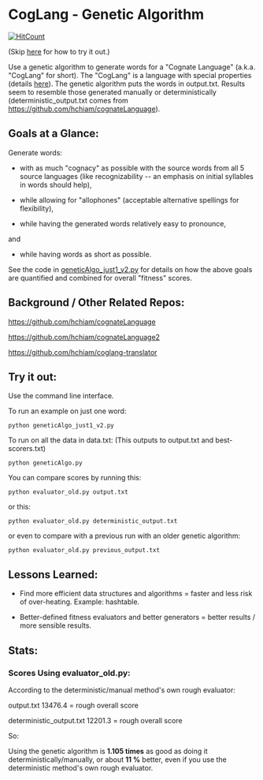 # CogLang - Genetic Algorithm

[![HitCount](http://hits.dwyl.io/hchiam/cogLang-geneticAlgo.svg)](http://hits.dwyl.io/hchiam/cogLang-geneticAlgo)

(Skip [here](https://github.com/hchiam/cogLang-geneticAlgo#try-it-out) for how to try it out.)

Use a genetic algorithm to generate words for a "Cognate Language" (a.k.a. "CogLang" for short). The "CogLang" is a language with special properties (details [here](https://github.com/hchiam/cognateLanguage)). The genetic algorithm puts the words in output.txt. Results seem to resemble those generated manually or deterministically (deterministic_output.txt comes from https://github.com/hchiam/cognateLanguage).

## Goals at a Glance:

Generate words:

* with as much "cognacy" as possible with the source words from all 5 source languages (like recognizability -- an emphasis on initial syllables in words should help),

* while allowing for "allophones" (acceptable alternative spellings for flexibility),

* while having the generated words relatively easy to pronounce,

and

* while having words as short as possible.

See the code in [geneticAlgo_just1_v2.py](https://github.com/hchiam/cogLang-geneticAlgo/blob/master/geneticAlgo_just1_v2.py) for details on how the above goals are quantified and combined for overall "fitness" scores.

## Background / Other Related Repos:

https://github.com/hchiam/cognateLanguage

https://github.com/hchiam/cognateLanguage2

https://github.com/hchiam/coglang-translator

## Try it out:

Use the command line interface.

To run an example on just one word:

```
python geneticAlgo_just1_v2.py
```

To run on all the data in data.txt: (This outputs to output.txt and best-scorers.txt)

```
python geneticAlgo.py
```

You can compare scores by running this:

```
python evaluator_old.py output.txt
```

or this:

```
python evaluator_old.py deterministic_output.txt
```

or even to compare with a previous run with an older genetic algorithm:

```
python evaluator_old.py previous_output.txt
```

## Lessons Learned:

* Find more efficient data structures and algorithms = faster and less risk of over-heating. Example: hashtable.

* Better-defined fitness evaluators and better generators = better results / more sensible results.

## Stats:

### Scores Using evaluator_old.py:

According to the deterministic/manual method's own rough evaluator:

output.txt
13476.4 = rough overall score

deterministic_output.txt
12201.3 = rough overall score

So:

Using the genetic algorithm is **1.105 times** as good as doing it deterministically/manually, or about **11 %** better, even if you use the deterministic method's own rough evaluator.
